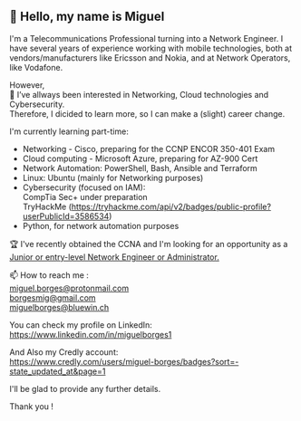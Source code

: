<b><h2>👋  Hello, my name is Miguel</h2></b>

I'm a Telecommunications Professional turning into a Network Engineer.
I have several years of experience working with mobile technologies, both at vendors/manufacturers like Ericsson and Nokia, and at Network Operators, like Vodafone.

However,</br>
👀  I’ve allways been interested in Networking, Cloud technologies and Cybersecurity.</br>
Therefore, I dicided to learn more, so I can make a (slight) career change.

I'm currently learning part-time:</br> 
+ Networking - Cisco, preparing for the CCNP ENCOR 350-401 Exam
+ Cloud computing - Microsoft Azure, preparing for AZ-900 Cert
+ Network Automation: PowerShell, Bash, Ansible and Terraform
+ Linux: Ubuntu (mainly for Networking purposes)
+ Cybersecurity (focused on IAM):</br>CompTia Sec+ under preparation</br>TryHackMe (https://tryhackme.com/api/v2/badges/public-profile?userPublicId=3586534)
+ Python, for network automation purposes

<!-- <b><h2>My Projects</h2></b>
-->

🏆  I've recently obtained the CCNA and I'm looking for an opportunity as a <ins>Junior or entry-level Network Engineer or Administrator.</ins></br>
  
📫 How to reach me :</br>
miguel.borges@protonmail.com</br>
borgesmig@gmail.com</br>
miguelborges@bluewin.ch</br>


You can check my profile on LinkedIn:</br>
https://www.linkedin.com/in/miguelborges1

<!--
And My personal site, published here on GitHub:<br/>
https://github.com/MiguelBorges1/
-->

And Also my Credly account:</br>
https://www.credly.com/users/miguel-borges/badges?sort=-state_updated_at&page=1

I'll be glad to provide any further details.

Thank you !
<!---
BorgesMig/BorgesMig is a ✨ special ✨ repository because its `README.md` (this file) appears on your GitHub profile.
You can click the Preview link to take a look at your changes.
--->
